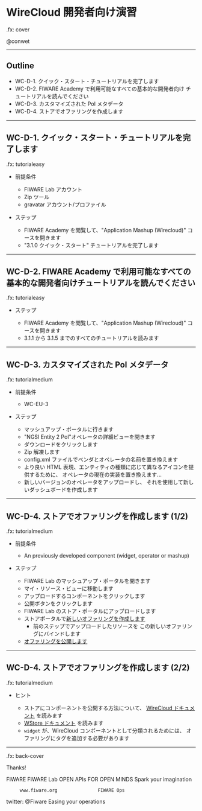 # WireCloud 開発者向け演習

.fx: cover

@conwet

---

<!-- SLIDE 2 -->
## Outline

- WC-D-1. クイック・スタート・チュートリアルを完了します
- WC-D-2. FIWARE Academy で利用可能なすべての基本的な開発者向け
  チュートリアルを読んでください
- WC-D-3. カスタマイズされた PoI メタデータ
- WC-D-4. ストアでオファリングを作成します

---
<!-- SLIDE 3 -->
## WC-D-1. クイック・スタート・チュートリアルを完了します

.fx: tutorialeasy

- 前提条件

    - FIWARE Lab アカウント
    - Zip ツール
    - gravatar アカウント/プロファイル

- ステップ

    - FIWARE Academy を閲覧して、"Application Mashup (Wirecloud)" コースを開きます
    - "3.1.0 クイック・スタート" チュートリアルを完了します

---

## WC-D-2. FIWARE Academy で利用可能なすべての基本的な開発者向けチュートリアルを読んでください

.fx: tutorialeasy

- ステップ

    - FIWARE Academy を閲覧して、"Application Mashup (Wirecloud)" コースを開きます
    - 3.1.1 から 3.1.5 までのすべてのチュートリアルを読みます

---

## WC-D-3. カスタマイズされた PoI メタデータ

.fx: tutorialmedium

- 前提条件

    - WC-EU-3

- ステップ

    - マッシュアップ・ポータルに行きます
    - "NGSI Entity 2 PoI"オペレータの詳細ビューを開きます
    - ダウンロードをクリックします
    - Zip 解凍します
    - config.xml ファイルでベンダとオペレータの名前を置き換えます
    - より良い HTML 表現、エンティティの種類に応じて異なるアイコンを提供するために、
      オペレータの現在の実装を置き換えます...
    - 新しいバージョンのオペレータをアップロードし、
      それを使用して新しいダッシュボードを作成します

---
## WC-D-4. ストアでオファリングを作成します (1/2)

.fx: tutorialmedium

- 前提条件

    - An previously developed component (widget, operator or mashup)

- ステップ

    - FIWARE Lab のマッシュアップ・ポータルを開きます
    - マイ・リソース・ビューに移動します
    - アップロードするコンポーネントをクリックします
    - 公開ボタンをクリックします
    - FIWARE Lab のストア・ポータルにアップロードします
    - ストアポータルで[新しいオファリングを作成します][create_offering]
        - 前のステップでアップロードしたリソースを
          この新しいオファリングにバインドします
    - [オファリングを公開します][publish_offering]

---
## WC-D-4. ストアでオファリングを作成します (2/2)

.fx: tutorialmedium

- ヒント

    - ストアにコンポーネントを公開する方法について、
      [WireCloud ドキュメント](https://forge.fiware.org/plugins/mediawiki/wiki/fiware/index.php/Application_Mashup_-_Wirecloud_-_User_and_Programmer_Guide#Publishing_mashable_application_components_into_Stores)
      を読みます
    - [WStore ドキュメント](https://forge.fiware.org/plugins/mediawiki/wiki/fiware/index.php/Store_-_W-Store_-_User_and_Programmer_Guide#User_Guide)
      を読みます
    - `widget` が、WireCloud コンポーネントとして分類されるためには、
      オファリングにタグを追加する必要があります

[create_offering]: https://forge.fiware.org/plugins/mediawiki/wiki/fiware/index.php/Store_-_W-Store_-_User_and_Programmer_Guide#Creating_an_offering
[publish_offering]: https://forge.fiware.org/plugins/mediawiki/wiki/fiware/index.php/Store_-_W-Store_-_User_and_Programmer_Guide#Publishing_an_offering

---

.fx: back-cover

Thanks!

FIWARE                                FIWARE Lab
OPEN APIs FOR OPEN MINDS              Spark your imagination

         www.fiware.org               FIWARE Ops
twitter: @Fiware                      Easing your operations

